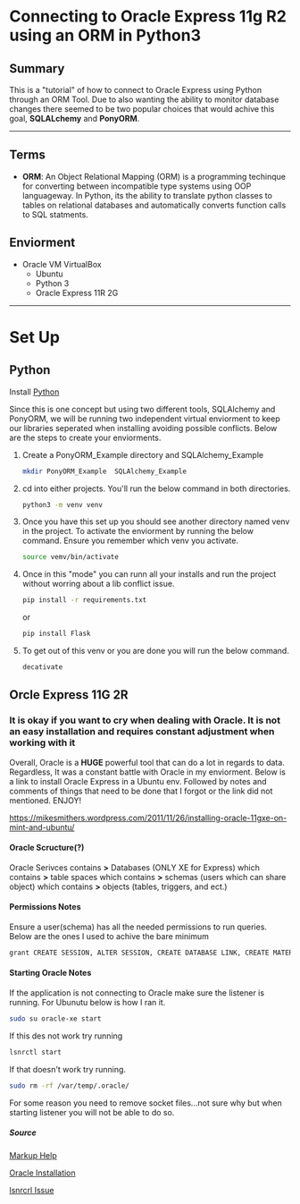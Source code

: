 # Connecting to Oracle Express 11g R2 using an ORM in Python3

## Summary

This is a "tutorial" of how to connect to Oracle Express using Python
through an ORM Tool. Due to also wanting the ability to monitor database changes there seemed to be two popular choices that would achive this goal, **SQLALchemy** and **PonyORM**.

____________

## Terms

* **ORM**: An Object Relational Mapping (ORM) is a programming techinque for converting between incompatible type systems using OOP languageway. In Python, its the ability to translate python classes to tables on relational databases and automatically converts function calls to SQL statments.

## Enviorment

* Oracle VM VirtualBox
  * Ubuntu
  * Python 3
  * Oracle Express 11R 2G

____________

Set Up
======
## Python

Install [Python](https://www.python.org/)

Since this is one concept but using two different tools, SQLAlchemy and PonyORM, we will be running two independent virtual enviorment to keep our libraries seperated when installing avoiding possible conflicts. Below are the steps to create your enviorments.

1) Create a PonyORM_Example directory and SQLAlchemy_Example

    ```sh
    mkdir PonyORM_Example  SQLAlchemy_Example
    ```

2) cd into either projects. You'll run the below command in both directories.

    ```sh
    python3 -m venv venv
    ```

3) Once you have this set up you should see another directory named venv in the project. To activate the enviorment by running the below command. Ensure you remember which venv you activate.

    ```bash
    source vemv/bin/activate
    ```

4) Once in this "mode" you can runn all your installs and run the project without worring about a lib conflict issue.

    ```bash
    pip install -r requirements.txt
    ```
    or  
    ```bash
    pip install Flask
    ```

5) To get out of this venv or you are done you will run the below command.

    ```bash
    decativate
    ```

## Orcle Express 11G 2R

### It is okay if you want to cry when dealing with Oracle. It is not an easy installation and requires constant adjustment when working with it

Overall, Oracle is a **HUGE** powerful tool that can do a lot in regards to data. Regardless, It was a constant battle with Oracle in my enviorment. Below is a link to install Oracle Express in a Ubuntu env. Followed by notes and comments of things that need to be done that I forgot or the link did not mentioned. ENJOY!

https://mikesmithers.wordpress.com/2011/11/26/installing-oracle-11gxe-on-mint-and-ubuntu/

#### Oracle Scructure(?)

Oracle Serivces contains **>** Databases (ONLY XE for Express) which contains **>** table spaces which contains **>** schemas (users which can share object) which contains **>** objects (tables, triggers, and ect.)

#### Permissions Notes

Ensure a user(schema) has all the needed permissions to run queries. Below are the ones I used to achive the bare minimum

```bash
grant CREATE SESSION, ALTER SESSION, CREATE DATABASE LINK, CREATE MATERIALIZED VIEW, CREATE PROCEDURE, CREATE PUBLIC SYNONYM, CREATE ROLE, CREATE SEQUENCE, CREATE SYNONYM, CREATE TABLE, CREATE TRIGGER, CREATE TYPE,CREATE VIEW, UNLIMITED TABLESPACE, DROP ANY SEQUENCE, CREATE SEQUENCE,CREATE ANY SEQUENCE, ALTER ANY SEQUENCE to eddy;
```

#### Starting Oracle Notes

If the application is not connecting to Oracle make sure the listener is running. For Ubunutu below is how I ran it.

```sh
sudo su oracle-xe start
```

If this des not work try running

```sh
lsnrctl start
```

If that doesn't work try running.

```sh
sudo rm -rf /var/temp/.oracle/
```

For some reason you need to remove socket files...not sure why but when starting listener you will not be able to do so.

##### Source

[Markup Help](https://confluence.atlassian.com/bitbucketserver/markdown-syntax-guide-776639995.html)

[Oracle Installation](https://mikesmithers.wordpress.com/2011/11/26/installing-oracle-11gxe-on-mint-and-ubuntu/)

[lsnrcrl Issue](https://knowledge.exlibrisgroup.com/Primo/Knowledge_Articles/Oracle_Listener_fails_to_start%2C_error_messages_TNS-12555%2C_TNS-12560%2C_TNS-00525)
